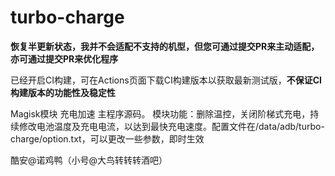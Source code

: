 # turbo-charge

**恢复半更新状态，我并不会适配不支持的机型，但您可通过提交PR来主动适配，亦可通过提交PR来优化程序**

已经开启CI构建，可在Actions页面下载CI构建版本以获取最新测试版，**不保证CI构建版本的功能性及稳定性**

Magisk模块 充电加速 主程序源码。
模块功能：删除温控，关闭阶梯式充电，持续修改电池温度及充电电流，以达到最快充电速度。配置文件在/data/adb/turbo-charge/option.txt，可以更改一些参数，即时生效

酷安@诺鸡鸭（小号@大鸟转转转酒吧）
